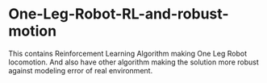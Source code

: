 # One-Leg-Robot-RL-and-robust-motion
This contains Reinforcement Learning Algorithm making One Leg Robot locomotion. And also have other algorithm making the solution more robust against modeling error of real environment.
